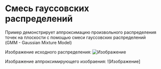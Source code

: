 # Смесь гауссовских распределений

Пример демонстрирует аппроксимацию произвольного распределения
точек на плоскости с помощью
смеси гауссовских распределений (GMM - Gaussian Mixture Model)

Изображение исходного распределения:
![Изображение](https://disk.yandex.ru/i/wyOnAia9fTRmyQ)

Изображение аппроксимирующего изобраения:
![Изображение]
